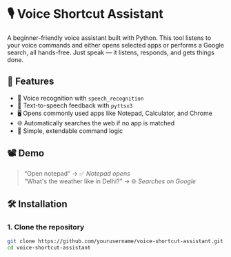 # 🎙️ Voice Shortcut Assistant

A beginner-friendly voice assistant built with Python. This tool listens to your voice commands and either opens selected apps or performs a Google search, all hands-free. Just speak — it listens, responds, and gets things done.

## 🔧 Features

- 🎤 Voice recognition with `speech_recognition`
- 💬 Text-to-speech feedback with `pyttsx3`
- 🖥️ Opens commonly used apps like Notepad, Calculator, and Chrome
- 🌐 Automatically searches the web if no app is matched
- 🧠 Simple, extendable command logic

## 📽️ Demo

> “Open notepad” → ✅ *Notepad opens*  
> “What's the weather like in Delhi?” → 🌐 *Searches on Google*

## 🛠️ Installation

### 1. Clone the repository

```bash
git clone https://github.com/yourusername/voice-shortcut-assistant.git
cd voice-shortcut-assistant
